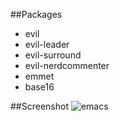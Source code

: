 ##Packages
* evil
* evil-leader
* evil-surround
* evil-nerdcommenter
* emmet
* base16

##Screenshot
![emacs](https://raw.githubusercontent.com/zerdnem/Dotfiles/master/emacs.d/emacs.png)
